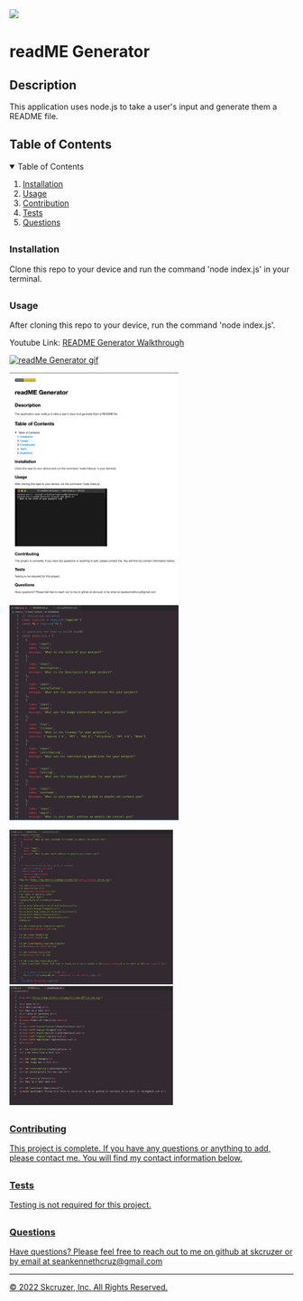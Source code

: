 
<img src='https://img.shields.io/badge/License-Apache 2.0-yellow.svg'>

<h1> readME Generator </h1>
<h2> Description </h2>
<p> This application uses node.js to take a user's input and generate them a README file. </p>
<h2> Table of Contents </h2>
<details open='open'>
<summary>Table of Contents</summary>
<ol>
<li><a href='#installation'>Installation</a></li>
<li><a href='#usage'>Usage</a></li>
<li><a href='#contribution'>Contribution</a></li>
<li><a href='#tests'>Tests</a></li>
<li><a href='#questions'>Questions</a></li>
</details>

## <h3 id='installation'>Installation</h3>
<p> Clone this repo to your device and run the command 'node index.js' in your terminal. </p>

## <h3 id='usage'>Usage</h3>
<p> After cloning this repo to your device, run the command 'node index.js'. </p>
<p>Youtube Link: <a href='https://youtu.be/gcb6_WqP-iI'>README Generator Walkthrough</p>
<p><img src='./utils/readMeGeneratorDemo.gif' alt='readMe Generator gif'></p>
<p>
<img src='./utils/readMeSS4.png' alt='image of index.js' width='300px'>
<img src='./utils/readMeSS1.png' alt='image of index.js' width='300px'>
</p>
<p>
<img src='./utils/readMeSS2.png' alt='image of index.js' width='290px'>
<img src='./utils/readMeSS3.png' alt='image of index.js' width='290px'>
</p>

## <h3 id='contributing'>Contributing</h3>
<p> This project is complete. If you have any questions or anything to add, please contact me. You will find my contact information below. </p>

## <h3 id='testing'>Tests</h3>
<p> Testing is not required for this project.  </p>

## <h3 id='questions'>Questions</h3>
<p>Have questions? Please feel free to reach out to me on github at skcruzer or by email at seankennethcruz@gmail.com </p>

- - -
© 2022 Skcruzer, Inc. All Rights Reserved.
